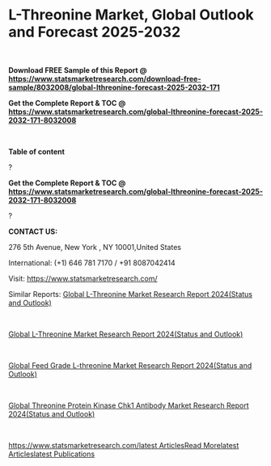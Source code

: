 <h1>L-Threonine Market, Global Outlook and Forecast 2025-2032</h1><br/><p><strong>Download FREE Sample of this Report @ <a href="https://www.statsmarketresearch.com/download-free-sample/8032008/global-lthreonine-forecast-2025-2032-171">https://www.statsmarketresearch.com/download-free-sample/8032008/global-lthreonine-forecast-2025-2032-171</a></strong></p>
 
 
 
 <div><b>Get the Complete Report & TOC @ <a href="https://www.statsmarketresearch.com/global-lthreonine-forecast-2025-2032-171-8032008">https://www.statsmarketresearch.com/global-lthreonine-forecast-2025-2032-171-8032008</a></b></div>
 
 
 
 <p><br />
 
 <b>Table of content</b></p>
 
 
 
 <p>? </p>
 
 
 
 <div><b>Get the Complete Report & TOC @ <a href="https://www.statsmarketresearch.com/global-lthreonine-forecast-2025-2032-171-8032008">https://www.statsmarketresearch.com/global-lthreonine-forecast-2025-2032-171-8032008</a></b></div>
 
 
 
 <p>? </p>
 
 
 
 <p><b>CONTACT US:</b><br />
 
 276 5th Avenue, New York , NY 10001,United States<br />
 
 International: (+1) 646 781 7170 / +91 8087042414<br />
 
 Visit: <a href="https://www.statsmarketresearch.com/">https://www.statsmarketresearch.com/</a><br />
 
 Similar Reports: <a href="https://www.statsmarketresearch.com/global-lthreonine-forecast-2025-2032-171-8032008">Global L-Threonine Market Research Report 2024(Status and Outlook)</a><br />
 
 <br />
 
 <a href="https://www.statsmarketresearch.com/global-lthreonine-forecast-2025-2032-171-8032008">Global L-Threonine Market Research Report 2024(Status and Outlook)</a><br />
 
 <br />
 
 <a href="https://www.statsmarketresearch.com/global-lthreonine-forecast-2025-2032-171-8032008">Global Feed Grade L-threonine Market Research Report 2024(Status and Outlook)</a><br />
 
 <br />
 
 <a href="https://www.statsmarketresearch.com/global-lthreonine-forecast-2025-2032-171-8032008">Global Threonine Protein Kinase Chk1 Antibody Market Research Report 2024(Status and Outlook)</a><br />
 
 <br />
 
 <a href="https://gyeongbokgung.com">https://www.statsmarketresearch.com/</a><a href="https://hallyeomaritime.com">latest Articles</a><a href="https://jingwansa.com">Read More</a><a href="https://nguoiviet.jp/">latest Articles</a><a href="https://www.intelmarketresearch.com/">latest Publications</a></p>